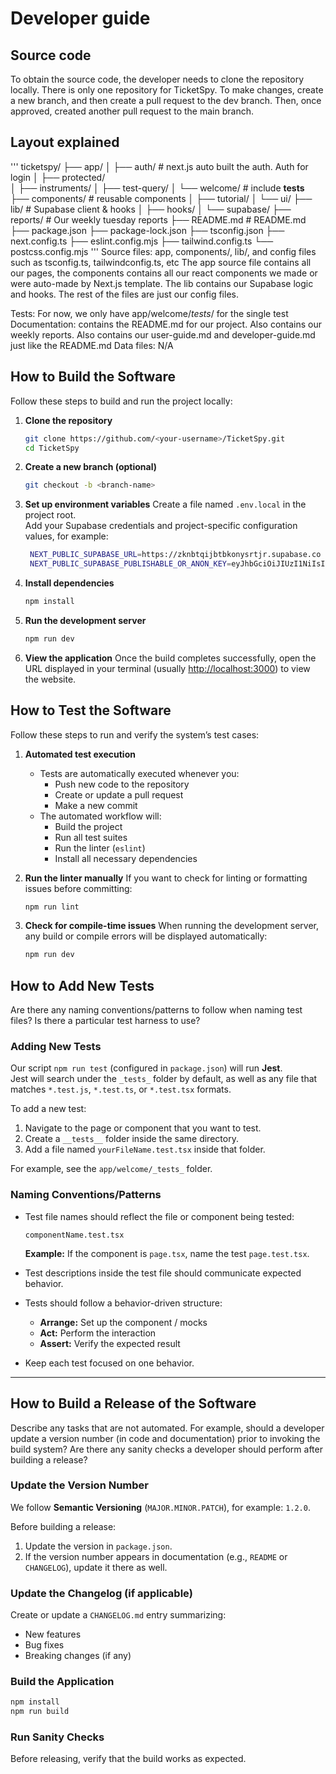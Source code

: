 # Developer guide

## Source code
To obtain the source code, the developer needs to clone the repository locally. There is only one repository for TicketSpy. To make changes, create a new branch, and then create a pull request to the dev branch. Then, once approved, created another pull request to the main branch.

## Layout explained
'''
ticketspy/
├── app/
│   ├── auth/                # next.js auto built the auth. Auth for login
│   ├── protected/       
│   ├── instruments/
│   ├── test-query/
│   └── welcome/             # include __tests__
├── components/              # reusable components
│   ├── tutorial/
│   └── ui/
├── lib/                     # Supabase client & hooks
│   ├── hooks/
│   └── supabase/
├── reports/                 # Our weekly tuesday reports
├── README.md 		# README.md
├── package.json
├── package-lock.json
├── tsconfig.json
├── next.config.ts
├── eslint.config.mjs
├── tailwind.config.ts
└── postcss.config.mjs
'''
Source files: app, components/, lib/, and config files such as tsconfig.ts, tailwindconfig.ts, etc
The app source file contains all our pages, the components contains all our react components we made or were auto-made by Next.js template. The lib contains our Supabase logic and hooks. The rest of the files are just our config files.

Tests: For now, we only have app/welcome/_tests_/ for the single test
Documentation: contains the README.md for our project. Also contains our weekly reports. Also contains our user-guide.md and developer-guide.md just like the README.md
Data files: N/A

## How to Build the Software
Follow these steps to build and run the project locally:
1. **Clone the repository**
   ```bash
   git clone https://github.com/<your-username>/TicketSpy.git
   cd TicketSpy
   ```
2. **Create a new branch (optional)**
   ```bash
   git checkout -b <branch-name>
   ```
3. **Set up environment variables**
   Create a file named `.env.local` in the project root.  
   Add your Supabase credentials and project-specific configuration values, for example:
   ```bash
    NEXT_PUBLIC_SUPABASE_URL=https://zknbtqijbtbkonysrtjr.supabase.co
    NEXT_PUBLIC_SUPABASE_PUBLISHABLE_OR_ANON_KEY=eyJhbGciOiJIUzI1NiIsInR5cCI6IkpXVCJ9.eyJpc3MiOiJzdXBhYmFzZSIsInJlZiI6InprbmJ0cWlqYnRia29ueXNydGpyIiwicm9sZSI6ImFub24iLCJpYXQiOjE3NjAwNDI4MTYsImV4cCI6MjA3NTYxODgxNn0.LjEZQWSYmqsWKptDFaG2WyETQzfld0APEeHdlrI5Tco
   ```
4. **Install dependencies**
   ```bash
   npm install
   ```
5. **Run the development server**
   ```bash
   npm run dev
   ```
6. **View the application**
   Once the build completes successfully, open the URL displayed in your terminal (usually [http://localhost:3000](http://localhost:3000)) to view the website.


## How to Test the Software

Follow these steps to run and verify the system’s test cases:

1. **Automated test execution**
   - Tests are automatically executed whenever you:
     - Push new code to the repository
     - Create or update a pull request
     - Make a new commit  
   - The automated workflow will:
     - Build the project  
     - Run all test suites  
     - Run the linter (`eslint`)  
     - Install all necessary dependencies  

2. **Run the linter manually**
   If you want to check for linting or formatting issues before committing:
   ```bash
   npm run lint
   ```

3. **Check for compile-time issues**
   When running the development server, any build or compile errors will be displayed automatically:
   ```bash
   npm run dev
   ```


## How to Add New Tests

Are there any naming conventions/patterns to follow when naming test files? Is there a particular test harness to use?

### Adding New Tests
Our script `npm run test` (configured in `package.json`) will run **Jest**.  
Jest will search under the `_tests_` folder by default, as well as any file that matches `*.test.js`, `*.test.ts`, or `*.test.tsx` formats.

To add a new test:
1. Navigate to the page or component that you want to test.  
2. Create a `__tests__` folder inside the same directory.  
3. Add a file named `yourFileName.test.tsx` inside that folder.  

For example, see the `app/welcome/_tests_` folder.

### Naming Conventions/Patterns
- Test file names should reflect the file or component being tested:
  ```
  componentName.test.tsx
  ```
  **Example:** If the component is `page.tsx`, name the test `page.test.tsx`.

- Test descriptions inside the test file should communicate expected behavior.

- Tests should follow a behavior-driven structure:
  - **Arrange:** Set up the component / mocks  
  - **Act:** Perform the interaction  
  - **Assert:** Verify the expected result  

- Keep each test focused on one behavior.

---


## How to Build a Release of the Software

Describe any tasks that are not automated. For example, should a developer update a version number (in code and documentation) prior to invoking the build system? Are there any sanity checks a developer should perform after building a release?

### Update the Version Number
We follow **Semantic Versioning** (`MAJOR.MINOR.PATCH`), for example: `1.2.0`.

Before building a release:
1. Update the version in `package.json`.  
2. If the version number appears in documentation (e.g., `README` or `CHANGELOG`), update it there as well.  

### Update the Changelog (if applicable)
Create or update a `CHANGELOG.md` entry summarizing:
- New features  
- Bug fixes  
- Breaking changes (if any)  

### Build the Application
```bash
npm install
npm run build
```

### Run Sanity Checks
Before releasing, verify that the build works as expected.

